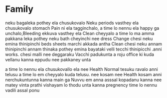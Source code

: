 # Family


neku bagaleka pothey ela chusukovalo Neku periods vasthey ela chusukovalo stomach Pain ni ela tagginchalo, a time lo nennu ela happy ga unchalo,Bleeding ekkuva vasthey ela Clean cheyyalo a time lo ma amma pakkana leka pothey neku bath cheyinchi nee dress Change chesi neku emina thinipinchi beds  sheets marchi  akkada antha Clean chesi neku annam thinipinchi annam thinaka pothey emina bayataki velli tecchi thinipicchi .anni works.  chesi malli nee deggaraku Vacchi padukunta a roju office ki kuda vellanu kanna eppudu nee pakkaney unta



a time lo nennu ela chusukovallo ela nee Health Normal tesuku ravalo  anni telusu a time lo em cheyyalo kuda telusu.
 nee kosam nee Health kosam anni nerchukuntunna kanna main ga Nuvvu em anna asssal kopadanu kanna nee matey vinta prathi vishayam lo thodu unta kanna pregnency time lo nennu vadili assal ponu
